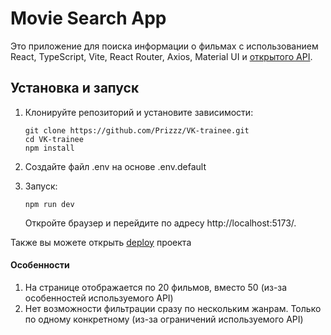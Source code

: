 # Movie Search App

Это приложение для поиска информации о фильмах с использованием React, TypeScript, Vite, React Router, Axios, Material UI и [открытого API](https://kinopoiskapiunofficial.tech/).

## Установка и запуск

1. Клонируйте репозиторий и установите зависимости:
   ```
   git clone https://github.com/Prizzz/VK-trainee.git
   cd VK-trainee
   npm install
   ```

2. Создайте файл .env на основе .env.default

3. Запуск:
   ```
   npm run dev
   ```
   Откройте браузер и перейдите по адресу http://localhost:5173/.

Также вы можете открыть [deploy](https://vk-trainee.vercel.app/) проекта

#### Особенности
1. На странице отображается по 20 фильмов, вместо 50 (из-за особенностей используемого API)
2. Нет возможности фильтрации сразу по нескольким жанрам. Только по одному конкретному (из-за ограничений используемого API)